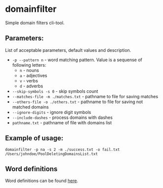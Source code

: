 domainfilter
============

Simple domain filters cli-tool.

Parameters:
-----------

List of acceptable parameters, default values and description.

-  `-p --pattern n` - word matching pattern. Value is a sequense of following letters:
    -  `n` - nouns
    -  `a` - adjectives
    -  `v` - verbs
    -  `d` - adverbs
-  `--skip-symbols -s 0` - skip symbols count
-  `--matches-file -m ./matches.txt` - pathname to file for saving matches
-  `--others-file -o ./others.txt` - pathname to file for saving not matched domains
-  `--ignore-digits` - ignore digit symbols 
-  `--include-dashes` - process domains with dashes
-  `pathname.txt` - pathname of file with domains list

Example of usage:
-----------------

```
domainfilter -p na -s 2 -m ./success.txt -o fail.txt /Users/johndoe/PoolDeletingDomainsList.txt
```

Word definitions
----------------

Word definitions can be found [here](http://wordnetweb.princeton.edu/perl/webwn).